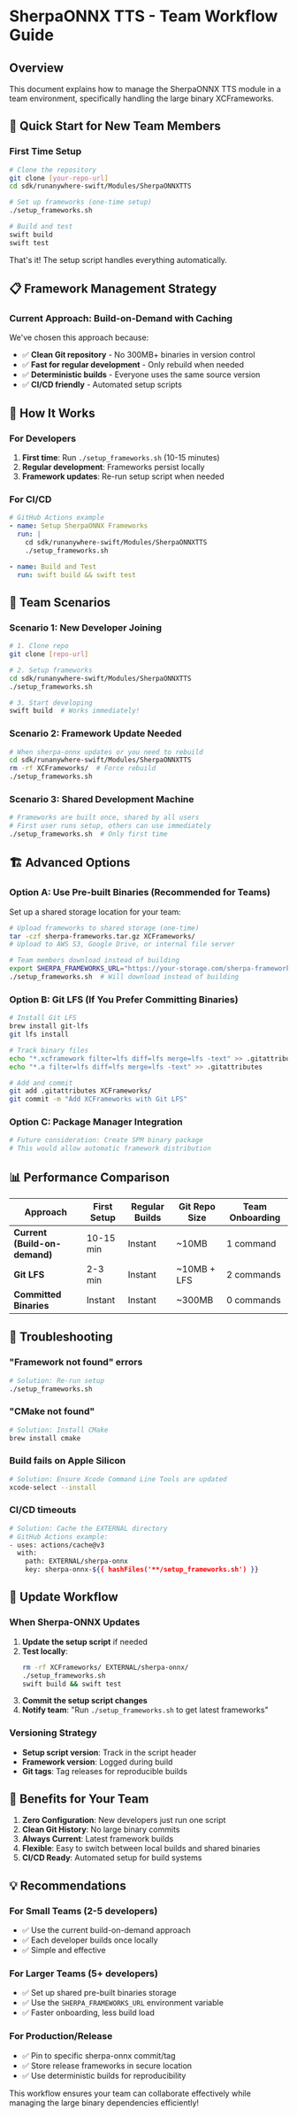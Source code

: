 # SherpaONNX TTS - Team Workflow Guide

## Overview

This document explains how to manage the SherpaONNX TTS module in a team environment, specifically handling the large binary XCFrameworks.

## 🚀 Quick Start for New Team Members

### First Time Setup

```bash
# Clone the repository
git clone [your-repo-url]
cd sdk/runanywhere-swift/Modules/SherpaONNXTTS

# Set up frameworks (one-time setup)
./setup_frameworks.sh

# Build and test
swift build
swift test
```

That's it! The setup script handles everything automatically.

## 📋 Framework Management Strategy

### Current Approach: **Build-on-Demand with Caching**

We've chosen this approach because:
- ✅ **Clean Git repository** - No 300MB+ binaries in version control
- ✅ **Fast for regular development** - Only rebuild when needed
- ✅ **Deterministic builds** - Everyone uses the same source version
- ✅ **CI/CD friendly** - Automated setup scripts

## 🔧 How It Works

### For Developers

1. **First time**: Run `./setup_frameworks.sh` (10-15 minutes)
2. **Regular development**: Frameworks persist locally
3. **Framework updates**: Re-run setup script when needed

### For CI/CD

```yaml
# GitHub Actions example
- name: Setup SherpaONNX Frameworks
  run: |
    cd sdk/runanywhere-swift/Modules/SherpaONNXTTS
    ./setup_frameworks.sh

- name: Build and Test
  run: swift build && swift test
```

## 🎯 Team Scenarios

### Scenario 1: New Developer Joining

```bash
# 1. Clone repo
git clone [repo-url]

# 2. Setup frameworks
cd sdk/runanywhere-swift/Modules/SherpaONNXTTS
./setup_frameworks.sh

# 3. Start developing
swift build  # Works immediately!
```

### Scenario 2: Framework Update Needed

```bash
# When sherpa-onnx updates or you need to rebuild
cd sdk/runanywhere-swift/Modules/SherpaONNXTTS
rm -rf XCFrameworks/  # Force rebuild
./setup_frameworks.sh
```

### Scenario 3: Shared Development Machine

```bash
# Frameworks are built once, shared by all users
# First user runs setup, others can use immediately
./setup_frameworks.sh  # Only first time
```

## 🏗️ Advanced Options

### Option A: Use Pre-built Binaries (Recommended for Teams)

Set up a shared storage location for your team:

```bash
# Upload frameworks to shared storage (one-time)
tar -czf sherpa-frameworks.tar.gz XCFrameworks/
# Upload to AWS S3, Google Drive, or internal file server

# Team members download instead of building
export SHERPA_FRAMEWORKS_URL="https://your-storage.com/sherpa-frameworks.tar.gz"
./setup_frameworks.sh  # Will download instead of building
```

### Option B: Git LFS (If You Prefer Committing Binaries)

```bash
# Install Git LFS
brew install git-lfs
git lfs install

# Track binary files
echo "*.xcframework filter=lfs diff=lfs merge=lfs -text" >> .gitattributes
echo "*.a filter=lfs diff=lfs merge=lfs -text" >> .gitattributes

# Add and commit
git add .gitattributes XCFrameworks/
git commit -m "Add XCFrameworks with Git LFS"
```

### Option C: Package Manager Integration

```bash
# Future consideration: Create SPM binary package
# This would allow automatic framework distribution
```

## 📊 Performance Comparison

| Approach | First Setup | Regular Builds | Git Repo Size | Team Onboarding |
|----------|-------------|----------------|---------------|-----------------|
| **Current (Build-on-demand)** | 10-15 min | Instant | ~10MB | 1 command |
| **Git LFS** | 2-3 min | Instant | ~10MB + LFS | 2 commands |
| **Committed Binaries** | Instant | Instant | ~300MB | 0 commands |

## 🚨 Troubleshooting

### "Framework not found" errors

```bash
# Solution: Re-run setup
./setup_frameworks.sh
```

### "CMake not found"

```bash
# Solution: Install CMake
brew install cmake
```

### Build fails on Apple Silicon

```bash
# Solution: Ensure Xcode Command Line Tools are updated
xcode-select --install
```

### CI/CD timeouts

```bash
# Solution: Cache the EXTERNAL directory
# GitHub Actions example:
- uses: actions/cache@v3
  with:
    path: EXTERNAL/sherpa-onnx
    key: sherpa-onnx-${{ hashFiles('**/setup_frameworks.sh') }}
```

## 🔄 Update Workflow

### When Sherpa-ONNX Updates

1. **Update the setup script** if needed
2. **Test locally**:
   ```bash
   rm -rf XCFrameworks/ EXTERNAL/sherpa-onnx/
   ./setup_frameworks.sh
   swift build && swift test
   ```
3. **Commit the setup script changes**
4. **Notify team**: "Run `./setup_frameworks.sh` to get latest frameworks"

### Versioning Strategy

- **Setup script version**: Track in the script header
- **Framework version**: Logged during build
- **Git tags**: Tag releases for reproducible builds

## 🎉 Benefits for Your Team

1. **Zero Configuration**: New developers just run one script
2. **Clean Git History**: No large binary commits
3. **Always Current**: Latest framework builds
4. **Flexible**: Easy to switch between local builds and shared binaries
5. **CI/CD Ready**: Automated setup for build systems

## 💡 Recommendations

### For Small Teams (2-5 developers)
- ✅ Use the current build-on-demand approach
- ✅ Each developer builds once locally
- ✅ Simple and effective

### For Larger Teams (5+ developers)
- ✅ Set up shared pre-built binaries storage
- ✅ Use the `SHERPA_FRAMEWORKS_URL` environment variable
- ✅ Faster onboarding, less build load

### For Production/Release
- ✅ Pin to specific sherpa-onnx commit/tag
- ✅ Store release frameworks in secure location
- ✅ Use deterministic builds for reproducibility

This workflow ensures your team can collaborate effectively while managing the large binary dependencies efficiently!
